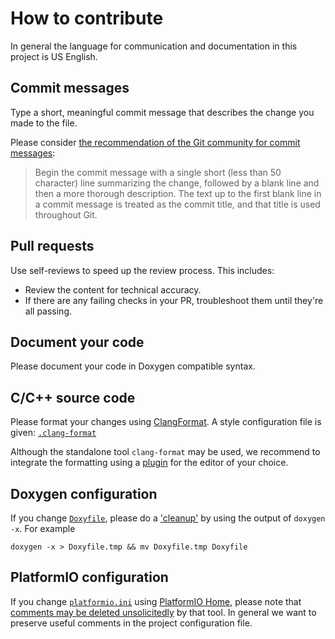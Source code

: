 # How to contribute

In general the language for communication and documentation in this project is US English.

## Commit messages

Type a short, meaningful commit message that describes the change you made to the file.

Please consider [the recommendation of the Git community for commit messages](https://git-scm.com/docs/git-commit/2.38.0#_discussion):

> Begin the commit message with a single short (less than 50 character) line summarizing the change, followed by a blank line and then a more thorough description. The text up to the first blank line in a commit message is treated as the commit title, and that title is used throughout Git.

## Pull requests

Use self-reviews to speed up the review process.
This includes:

- Review the content for technical accuracy.
- If there are any failing checks in your PR, troubleshoot them until they're all passing.

## Document your code

Please document your code in Doxygen compatible syntax.

## C/C++ source code

Please format your changes using [ClangFormat](https://clang.llvm.org/docs/ClangFormat.html).
A style configuration file is given: [`.clang-format`](.clang-format)

Although the standalone tool `clang-format` may be used, we recommend to integrate the formatting using a [plugin](https://firefox-source-docs.mozilla.org/code-quality/coding-style/format_cpp_code_with_clang-format.html#editor-plugins) for the editor of your choice.

## Doxygen configuration

If you change [`Doxyfile`](Doxyfile), please do a ['cleanup'](https://stackoverflow.com/questions/71157463/what-part-of-the-doxygen-configuration-doxyfile-is-recommended-for-version-con#comment125783393_71157463) by using the output of `doxygen -x`.
For example

    doxygen -x > Doxyfile.tmp && mv Doxyfile.tmp Doxyfile

## PlatformIO configuration

If you change [`platformio.ini`](platformio.ini) using [PlatformIO Home](https://docs.platformio.org/en/latest/home/index.html#platformio-home), please note that [comments may be deleted unsolicitedly](https://github.com/platformio/platformio-core/issues/3862) by that tool.
In general we want to preserve useful comments in the project configuration file.
